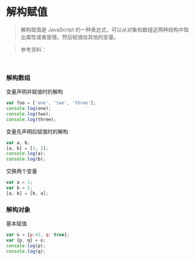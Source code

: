# 解构赋值

> 解构赋值是 JavaScript 的一种表达式，可以从对象和数组这两种结构中取出属性或者是值，然后赋值给其他的变量。

> 参考资料：

<br>

### 解构数组

变量声明并赋值时的解构

```javascript
var foo = ['one', 'two', 'three'];
console.log(one);
console.log(two);
console.log(three);
```

变量先声明后赋值时的解构

```js
var a, b;
[a, b] = [1, 2];
console.log(a);
console.log(b);
```

交换两个变量

```js
var a = 1;
var b = 2;
[a, b] = [b, a];
```



### 解构对象

基本赋值

```js
var o = {p:42, q: true};
var {p, q} = o;
console.log(p);
console.log(q);
```





